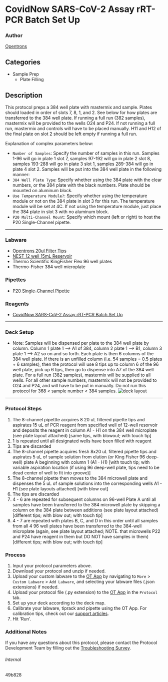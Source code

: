 # CovidNow SARS-CoV-2 Assay rRT-PCR Batch Set Up

### Author
[Opentrons](https://opentrons.com/)

## Categories
* Sample Prep
	* Plate Filling

## Description
This protocol preps a 384 well plate with mastermix and sample. Plates should loaded in order of slots 7, 8, 1, and 2. See below for how plates are transferred to the 384 well plate. If running a full run (382 samples), mastermix will be provided to the wells O24 and P24. If not running a full run, mastermix and controls will have to be placed manually. H11 and H12 of the final plate on slot 2 should be left empty if running a full run.


Explanation of complex parameters below:
* `Number of Samples`: Specify the number of samples in this run. Samples 1-96 will go in plate 1 slot 7, samples 97-192 will go in plate 2 slot 8, samples 193-288 will go in plate 3 slot 1, samples 289-384 will go in plate 4 slot 2. Samples will be put into the 384 well plate in the following manner:
* `384 Well Plate Type`: Specify whether using the 384 plate with the clear numbers, or the 384 plate with the black numbers. Plate should be mounted on aluminum block.
* `Use Temperature Module?`: Specify whether using the temperature module or not on the 384 plate in slot 3 for this run. The temperature module will be set at 4C. If not using the temperature module, just place the 384 plate in slot 3 with no aluminum block. 
* `P20 Multi-Channel Mount`: Specify which mount (left or right) to host the P20 Single-Channel pipette.

---


### Labware
* [Opentrons 20ul Filter Tips](https://shop.opentrons.com/universal-filter-tips/?_gl=1*jcqbld*_ga*MTM2NTEwNjE0OS4xNjIxMzYxMzU4*_ga_GNSMNLW4RY*MTY0NzM2ODQyMC43OTAuMS4xNjQ3MzY5NzE3LjA.&_ga=2.241426050.1055140719.1647265384-1365106149.1621361358)
* [NEST 12 well 15mL Reservoir](https://shop.opentrons.com/nest-12-well-reservoirs-15-ml/)
* Thermo Scientific KingFisher Flex 96 well plates
* Thermo-Fisher 384 well microplate

### Pipettes
* [P20 Single-Channel Pipette](https://shop.opentrons.com/pipettes/)


### Reagents
* [CovidNow SARS-CoV-2 Assay rRT-PCR Batch Set Up](https://www.fda.gov/media/153175/download#:~:text=The%20CovidNow%20SARS%2DCoV%2D2,Drug%20Administration's%20Emergency%20Use%20Authorization)

---

### Deck Setup
* Note: Samples will be dispensed per plate to the 384 well plate by column. Column 1 plate 1 --> A1 of 384, column 2 plate 1 --> B1, column 3 plate 1 --> A2 so on and so forth. Each plate is then 6 columns of the 384 well plate. If there is an unfilled column (i.e. 54 samples = 0.5 plates + 6 samples), then the protocol will use 8 tips up to column 6 of the 96 well plate, pick up 6 tips, then go to dispense into A7 of the 384 well plate. For a full run (382 samples), mastermix will be supplied to all wells. For all other sample numbers, mastermix will not be provided to O24 and P24, and will have to be put in manually. Do not run this protocol for 368 < sample number < 384 samples.
![deck layout](https://opentrons-protocol-library-website.s3.amazonaws.com/custom-README-images/49b828/Screen+Shot+2022-03-15+at+2.37.47+PM.png)

---

### Protocol Steps
1. The 8-channel pipettte acquires 8 20 uL filtered pipette tips and aspirates 15 uL of PCR reagent from specified well of 12-well resorvoir and deposits the reagent in column A1 - H1 on the 384 well microplate (see plate layout attached) [same tips, with blowout; with touch tip]
2. 1 is repeated until all designated wells have been filled with reagent
3. Tips are discarded
4. The 8-channel pipette acquires fresh 8x20 uL filtered pipette tips and aspirates 5 uL of sample solution from elution (or King Fisher 96 deep-well) plate A beginning with column 1 (A1 - H1) [with touch tip; with variable aspiration location (if using 96 deep-well plate, tips need to be dead center of well to fit into groove)]
5. The 8-channel pipette then moves to the 384 microwell plate and dispenses the 5 uL of sample solutions into the corresponding wells A1 - H1 (see plate layouts attached) [with blow out]
6. The tips are discarded
7. 4 - 6 are repeated for subsequent columns on 96-well Plate A until all samples have been transferred to the 384 microwell plate by skipping a column on the 384 plate between additions (see plate layout attached) [different tips; with blow out; with touch tip]
8. 4 - 7 are repeated with plates B, C, and D in this order until all samples from all 4 96 well plates have been transferred to the 384-well microplate (again, see plate layout attached; NOTE. that microwells P22 and P24 have reagent in them but DO NOT have samples in them) [different tips; with blow out; with touch tip]

### Process
1. Input your protocol parameters above.
2. Download your protocol and unzip if needed.
3. Upload your custom labware to the [OT App](https://opentrons.com/ot-app) by navigating to `More` > `Custom Labware` > `Add Labware`, and selecting your labware files (.json extensions) if needed.
4. Upload your protocol file (.py extension) to the [OT App](https://opentrons.com/ot-app) in the `Protocol` tab.
5. Set up your deck according to the deck map.
6. Calibrate your labware, tiprack and pipette using the OT App. For calibration tips, check out our [support articles](https://support.opentrons.com/en/collections/1559720-guide-for-getting-started-with-the-ot-2).
7. Hit 'Run'.

### Additional Notes
If you have any questions about this protocol, please contact the Protocol Development Team by filling out the [Troubleshooting Survey](https://protocol-troubleshooting.paperform.co/).

###### Internal
49b828
